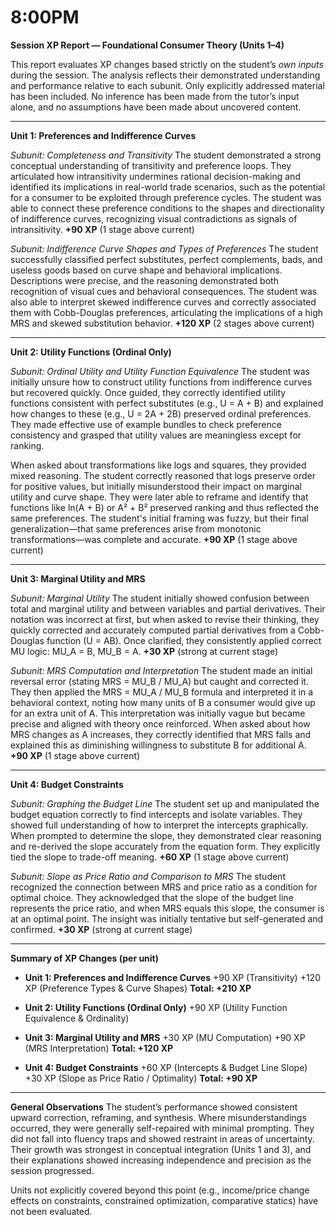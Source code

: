 # 8:00PM

**Session XP Report — Foundational Consumer Theory (Units 1–4)**

This report evaluates XP changes based strictly on the student’s *own inputs* during the session. The analysis reflects their demonstrated understanding and performance relative to each subunit. Only explicitly addressed material has been included. No inference has been made from the tutor’s input alone, and no assumptions have been made about uncovered content.

---

**Unit 1: Preferences and Indifference Curves**

*Subunit: Completeness and Transitivity*
The student demonstrated a strong conceptual understanding of transitivity and preference loops. They articulated how intransitivity undermines rational decision-making and identified its implications in real-world trade scenarios, such as the potential for a consumer to be exploited through preference cycles. The student was able to connect these preference conditions to the shapes and directionality of indifference curves, recognizing visual contradictions as signals of intransitivity.
**+90 XP** (1 stage above current)

*Subunit: Indifference Curve Shapes and Types of Preferences*
The student successfully classified perfect substitutes, perfect complements, bads, and useless goods based on curve shape and behavioral implications. Descriptions were precise, and the reasoning demonstrated both recognition of visual cues and behavioral consequences. The student was also able to interpret skewed indifference curves and correctly associated them with Cobb-Douglas preferences, articulating the implications of a high MRS and skewed substitution behavior.
**+120 XP** (2 stages above current)

---

**Unit 2: Utility Functions (Ordinal Only)**

*Subunit: Ordinal Utility and Utility Function Equivalence*
The student was initially unsure how to construct utility functions from indifference curves but recovered quickly. Once guided, they correctly identified utility functions consistent with perfect substitutes (e.g., U = A + B) and explained how changes to these (e.g., U = 2A + 2B) preserved ordinal preferences. They made effective use of example bundles to check preference consistency and grasped that utility values are meaningless except for ranking.

When asked about transformations like logs and squares, they provided mixed reasoning. The student correctly reasoned that logs preserve order for positive values, but initially misunderstood their impact on marginal utility and curve shape. They were later able to reframe and identify that functions like ln(A + B) or A² + B² preserved ranking and thus reflected the same preferences. The student's initial framing was fuzzy, but their final generalization—that same preferences arise from monotonic transformations—was complete and accurate.
**+90 XP** (1 stage above current)

---

**Unit 3: Marginal Utility and MRS**

*Subunit: Marginal Utility*
The student initially showed confusion between total and marginal utility and between variables and partial derivatives. Their notation was incorrect at first, but when asked to revise their thinking, they quickly corrected and accurately computed partial derivatives from a Cobb-Douglas function (U = AB). Once clarified, they consistently applied correct MU logic: MU\_A = B, MU\_B = A.
**+30 XP** (strong at current stage)

*Subunit: MRS Computation and Interpretation*
The student made an initial reversal error (stating MRS = MU\_B / MU\_A) but caught and corrected it. They then applied the MRS = MU\_A / MU\_B formula and interpreted it in a behavioral context, noting how many units of B a consumer would give up for an extra unit of A. This interpretation was initially vague but became precise and aligned with theory once reinforced. When asked about how MRS changes as A increases, they correctly identified that MRS falls and explained this as diminishing willingness to substitute B for additional A.
**+90 XP** (1 stage above current)

---

**Unit 4: Budget Constraints**

*Subunit: Graphing the Budget Line*
The student set up and manipulated the budget equation correctly to find intercepts and isolate variables. They showed full understanding of how to interpret the intercepts graphically. When prompted to determine the slope, they demonstrated clear reasoning and re-derived the slope accurately from the equation form. They explicitly tied the slope to trade-off meaning.
**+60 XP** (1 stage above current)

*Subunit: Slope as Price Ratio and Comparison to MRS*
The student recognized the connection between MRS and price ratio as a condition for optimal choice. They acknowledged that the slope of the budget line represents the price ratio, and when MRS equals this slope, the consumer is at an optimal point. The insight was initially tentative but self-generated and confirmed.
**+30 XP** (strong at current stage)

---

**Summary of XP Changes (per unit)**

* **Unit 1: Preferences and Indifference Curves**
  +90 XP (Transitivity)
  +120 XP (Preference Types & Curve Shapes)
  **Total: +210 XP**

* **Unit 2: Utility Functions (Ordinal Only)**
  +90 XP (Utility Function Equivalence & Ordinality)

* **Unit 3: Marginal Utility and MRS**
  +30 XP (MU Computation)
  +90 XP (MRS Interpretation)
  **Total: +120 XP**

* **Unit 4: Budget Constraints**
  +60 XP (Intercepts & Budget Line Slope)
  +30 XP (Slope as Price Ratio / Optimality)
  **Total: +90 XP**

---

**General Observations**
The student’s performance showed consistent upward correction, reframing, and synthesis. Where misunderstandings occurred, they were generally self-repaired with minimal prompting. They did not fall into fluency traps and showed restraint in areas of uncertainty. Their growth was strongest in conceptual integration (Units 1 and 3), and their explanations showed increasing independence and precision as the session progressed.

Units not explicitly covered beyond this point (e.g., income/price change effects on constraints, constrained optimization, comparative statics) have not been evaluated.
